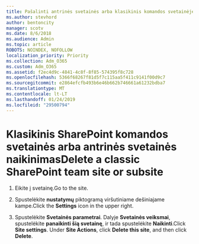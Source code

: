 ```yaml
---
title: Pašalinti antrinės svetainės arba klasikinis komandos svetainėje
ms.author: stevhord
author: bentoncity
manager: scotv
ms.date: 8/6/2018
ms.audience: Admin
ms.topic: article
ROBOTS: NOINDEX, NOFOLLOW
localization_priority: Priority
ms.collection: Adm_O365
ms.custom: Adm_O365
ms.assetid: f2ec4d9c-4841-4c8f-8f85-574395f8c728
ms.openlocfilehash: 5366f68267f81d5f7c115aa5f411c9141f00d9c7
ms.sourcegitcommit: e2864efcfb493b6e46b662b746661a61232bdba7
ms.translationtype: MT
ms.contentlocale: lt-LT
ms.lasthandoff: 01/24/2019
ms.locfileid: "29500794"
---
```

# <a name="delete-a-classic-sharepoint-team-site-or-subsite"></a><span data-ttu-id="09fa7-102">Klasikinis SharePoint komandos svetainės arba antrinės svetainės naikinimas</span><span class="sxs-lookup"><span data-stu-id="09fa7-102">Delete a classic SharePoint team site or subsite</span></span>

1. <span data-ttu-id="09fa7-103">Eikite į svetainę.</span><span class="sxs-lookup"><span data-stu-id="09fa7-103">Go to the site.</span></span>
    
2. <span data-ttu-id="09fa7-104">Spustelėkite **nustatymų** piktogramą viršutiniame dešiniajame kampe.</span><span class="sxs-lookup"><span data-stu-id="09fa7-104">Click the **Settings** icon in the upper right.</span></span> 
    
3. <span data-ttu-id="09fa7-p101">Spustelėkite **Svetainės parametrai**. Dalyje **Svetainės veiksmai**, spustelėkite **panaikinti šią svetainę**, ir tada spustelėkite **Naikinti**.</span><span class="sxs-lookup"><span data-stu-id="09fa7-p101">Click **Site settings**. Under **Site Actions**, click **Delete this site**, and then click **Delete**.</span></span>
    

